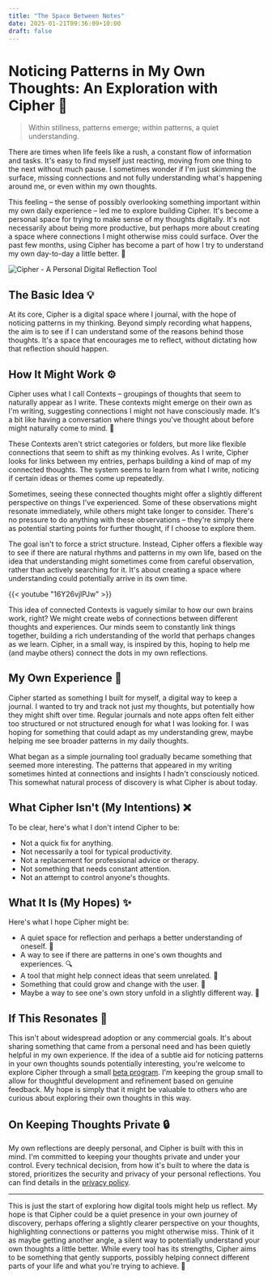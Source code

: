 ```yaml
---
title: "The Space Between Notes"
date: 2025-01-21T09:36:09+10:00
draft: false
---
```


# Noticing Patterns in My Own Thoughts: An Exploration with Cipher 🧩

> Within stillness, patterns emerge; within patterns, a quiet understanding.

There are times when life feels like a rush, a constant flow of information and tasks. It's easy to find myself just reacting, moving from one thing to the next without much pause. I sometimes wonder if I'm just skimming the surface, missing connections and not fully understanding what's happening around me, or even within my own thoughts.

This feeling – the sense of possibly overlooking something important within my own daily experience – led me to explore building Cipher. It's become a personal space for trying to make sense of my thoughts digitally. It's not necessarily about being more productive, but perhaps more about creating a space where connections I might otherwise miss could surface. Over the past few months, using Cipher has become a part of how I try to understand my own day-to-day a little better. 💭

![Cipher - A Personal Digital Reflection Tool](https://i.ibb.co/L6tG1KW/Cipher.png)

## The Basic Idea 💡

At its core, Cipher is a digital space where I journal, with the hope of noticing patterns in my thinking. Beyond simply recording what happens, the aim is to see if I can understand some of the reasons behind those thoughts. It's a space that encourages me to reflect, without dictating how that reflection should happen.

## How It Might Work ⚙️

Cipher uses what I call Contexts – groupings of thoughts that seem to naturally appear as I write. These contexts might emerge on their own as I'm writing, suggesting connections I might not have consciously made. It's a bit like having a conversation where things you've thought about before might naturally come to mind. 🔄

These Contexts aren't strict categories or folders, but more like flexible connections that seem to shift as my thinking evolves. As I write, Cipher looks for links between my entries, perhaps building a kind of map of my connected thoughts. The system seems to learn from what I write, noticing if certain ideas or themes come up repeatedly.

Sometimes, seeing these connected thoughts might offer a slightly different perspective on things I've experienced. Some of these observations might resonate immediately, while others might take longer to consider. There's no pressure to do anything with these observations – they're simply there as potential starting points for further thought, if I choose to explore them.

The goal isn't to force a strict structure. Instead, Cipher offers a flexible way to see if there are natural rhythms and patterns in my own life, based on the idea that understanding might sometimes come from careful observation, rather than actively searching for it. It's about creating a space where understanding could potentially arrive in its own time.

{{< youtube "16Y26vjlPJw" >}}

This idea of connected Contexts is vaguely similar to how our own brains work, right? We might create webs of connections between different thoughts and experiences. Our minds seem to constantly link things together, building a rich understanding of the world that perhaps changes as we learn. Cipher, in a small way, is inspired by this, hoping to help me (and maybe others) connect the dots in my own reflections.

## My Own Experience 📝

Cipher started as something I built for myself, a digital way to keep a journal. I wanted to try and track not just my thoughts, but potentially how they might shift over time. Regular journals and note apps often felt either too structured or not structured enough for what I was looking for. I was hoping for something that could adapt as my understanding grew, maybe helping me see broader patterns in my daily thoughts.

What began as a simple journaling tool gradually became something that seemed more interesting. The patterns that appeared in my writing sometimes hinted at connections and insights I hadn't consciously noticed. This somewhat natural process of discovery is what Cipher is about today.

## What Cipher Isn't (My Intentions) ❌

To be clear, here's what I don't intend Cipher to be:

- Not a quick fix for anything.
- Not necessarily a tool for typical productivity.
- Not a replacement for professional advice or therapy.
- Not something that needs constant attention.
- Not an attempt to control anyone's thoughts.

## What It Is (My Hopes) ✨

Here's what I hope Cipher might be:

- A quiet space for reflection and perhaps a better understanding of oneself. 🧘
- A way to see if there are patterns in one's own thoughts and experiences. 🔍
- A tool that might help connect ideas that seem unrelated. 🔗
- Something that could grow and change with the user. 🌱
- Maybe a way to see one's own story unfold in a slightly different way. 📖

## If This Resonates 🤝

This isn't about widespread adoption or any commercial goals. It's about sharing something that came from a personal need and has been quietly helpful in my own experience. If the idea of a subtle aid for noticing patterns in your own thoughts sounds potentially interesting, you're welcome to explore Cipher through a small [beta program](https://cipher.sysapp.dev). I'm keeping the group small to allow for thoughtful development and refinement based on genuine feedback. My hope is simply that it might be valuable to others who are curious about exploring their own thoughts in this way.

## On Keeping Thoughts Private 🔒

My own reflections are deeply personal, and Cipher is built with this in mind. I'm committed to keeping your thoughts private and under your control. Every technical decision, from how it's built to where the data is stored, prioritizes the security and privacy of your personal reflections. You can find details in the [privacy policy](https://cipher.sysapp.dev/privacy).

---

This is just the start of exploring how digital tools might help us reflect. My hope is that Cipher could be a quiet presence in your own journey of discovery, perhaps offering a slightly clearer perspective on your thoughts, highlighting connections or patterns you might otherwise miss. Think of it as maybe getting another angle, a silent way to potentially understand your own thoughts a little better. While every tool has its strengths, Cipher aims to be something that gently supports, possibly helping connect different parts of your life and what you're trying to achieve. 🌟